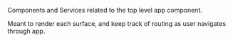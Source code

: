 Components and Services related to the top level app component.

Meant to render each surface, and keep track of routing as user navigates through app.
